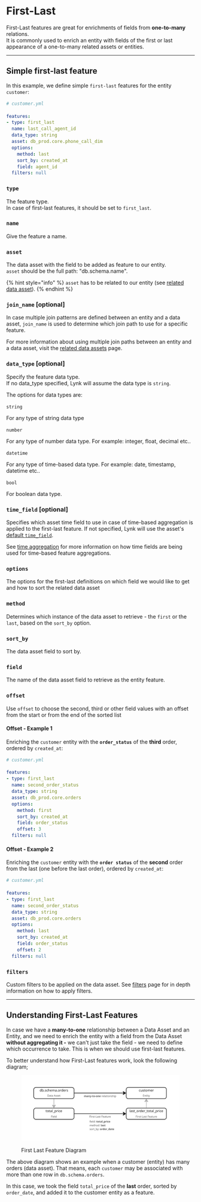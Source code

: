 # First-Last

First-Last features are great for enrichments of fields from **one-to-many** relations.\
It is commonly used to enrich an entity with fields of the first or last appearance of a one-to-many related assets or entities.

***

## Simple first-last feature

In this example, we define simple `first-last` features for the entity `customer`:

```yaml
# customer.yml

features:
- type: first_last
  name: last_call_agent_id
  data_type: string
  asset: db_prod.core.phone_call_dim
  options:
    method: last
    sort_by: created_at
    field: agent_id
  filters: null
```

### `type`

The feature type. \
In case of first-last features, it should be set to `first_last`.

### `name`

Give the feature a name.

### `asset`

The data asset with the field to be added as feature to our entity.\
`asset` should be the full path: "db.schema.name".

{% hint style="info" %}
`asset` has to be related to our entity (see [related data asset](../relationships/related-data-assets.md)).
{% endhint %}

### `join_name` \[optional]

In case multiple join patterns are defined between an entity and a data asset, `join_name` is used to determine which join path to use for a specific feature.

For more information about using multiple join paths between an entity and a data asset, visit the [related data assets](../relationships/related-data-assets.md#name-optional) page.

### `data_type` \[optional]

Specify the feature data type. \
If no data\_type specified, Lynk will assume the data type is `string`.

The options for data types are:

`string`

For any type of string data type

`number`

For any type of number data type. For example: integer, float, decimal etc..

`datetime`&#x20;

For any type of time-based data type. For example: date, timestamp, datetime etc..

`bool`

For boolean data type.

### `time_field` \[optional]

Specifies which asset time field to use in case of time-based aggregation is applied to the first-last feature. If not specified, Lynk will use the asset's [default `time_field`](../data-assets.md#time_field-optional).

See [time aggregation](../time-aggregation.md) for more information on how time fields are being used for time-based feature aggregations.

### `options`

The options for the first-last definitions on which field we would like to get and how to sort the related data asset

### `method`

Determines which instance of the data asset to retrieve - the `first` or the `last`, based on the `sort_by` option.

### `sort_by`

The data asset field to sort by.

### `field`

The name of the data asset field to retrieve as the entity feature.

### `offset`

Use `offset` to choose the second, third or other field values with an offset from the start or from the end of the sorted list

#### Offset - Example 1

Enriching the `customer` entity with the **`order_status`** of the **third** order, ordered by `created_at`:

```yaml
# customer.yml

features:
- type: first_last
  name: second_order_status
  data_type: string
  asset: db_prod.core.orders
  options:
    method: first
    sort_by: created_at
    field: order_status
    offset: 3
  filters: null
```

#### Offset - Example 2

Enriching the `customer` entity with the **`order status`** of the **second** order from the last (one before the last order), ordered by `created_at`:

```yaml
# customer.yml

features:
- type: first_last
  name: second_order_status
  data_type: string
  asset: db_prod.core.orders
  options:
    method: last
    sort_by: created_at
    field: order_status
    offset: 2
  filters: null
```

### `filters`

Custom filters to be applied on the data asset. See [filters](filters.md) page for in depth information on how to apply filters.

***

## Understanding First-Last Features

In case we have a **many-to-one** relationship between a Data Asset and an Entity, and we need to enrich the entity with a field from the Data Asset **without aggregating it -** we can't just take the field - we need to define which occurrence to take. This is when we should use first-last features.

To better understand how First-Last features work, look the following diagram;

<figure><img src="../../../.gitbook/assets/image (1) (1).png" alt=""><figcaption><p>First Last Feature Diagram</p></figcaption></figure>

The above diagram shows an example when a customer (entity) has many orders (data asset). That means, each `customer` may be associated with more than one row in `db.schema.orders`.

In this case, we took the field `total_price` of the **last** order, sorted by `order_date`, and added it to the customer entity as a feature.
